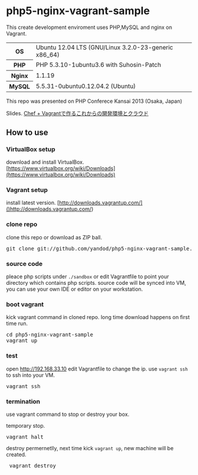 php5-nginx-vagrant-sample
=========================

This create development enviroment uses PHP,MySQL and nginx on Vagrant.

<table>
<tr>
<th>OS</th>
<td>Ubuntu 12.04 LTS (GNU/Linux 3.2.0-23-generic x86_64)</td>
</tr>
<tr>
<th>PHP</th>
<td>PHP 5.3.10-1ubuntu3.6 with Suhosin-Patch</td>
</tr>
<tr>
<th>Nginx</th>
<td>1.1.19</td>
</tr>
<tr>
<th>MySQL</th>
<td>5.5.31-0ubuntu0.12.04.2 (Ubuntu)</td>
</tr>
</table>


This repo was presented on PHP Conferece Kansai 2013 (Osaka, Japan)

Slides.
[Chef + Vagrantで作るこれからの開発環境とクラウド](https://speakerdeck.com/yandod/chef-plus-vagrantdezuo-rukorekarafalsekai-fa-huan-jing)


## How to use

### VirtualBox setup
download and install VirtualBox.
[https://www.virtualbox.org/wiki/Downloads](https://www.virtualbox.org/wiki/Downloads)

### Vagrant setup
install latest version.
[http://downloads.vagrantup.com/]()http://downloads.vagrantup.com/)

### clone repo
clone this repo or download as ZIP ball.
<pre>
git clone git://github.com/yandod/php5-nginx-vagrant-sample.git
</pre>

### source code
pleace php scripts under <code>./sandbox</code> or edit Vagrantfile to point your directory which contains php scripts. source code will be synced into VM, you can use your own IDE or editor on your workstation.

### boot vagrant
kick vagrant command in cloned repo. long time download happens on first time run.
<pre>
cd php5-nginx-vagrant-sample
vagrant up
</pre>

### test
open http://192.168.33.10 edit Vagrantfile to change the ip.
use <code>vagrant ssh</code> to ssh into your VM.

<pre>
vagrant ssh
</pre>

### termination
use vagrant command to stop or destroy your box.

temporary stop.
<pre>
vagrant halt
</pre>

destroy permernetlly, next time kick <code>vagrant up</code>, new machine will be created.<pre>
vagrant destroy
</pre>


